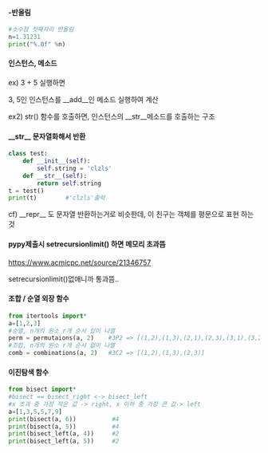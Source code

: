 #### -반올림

```python
#소수점 첫째자리 반올림
n=1.31231
print("%.0f" %n) 
```



#### 인스턴스, 메소드

ex) 3 + 5 실행하면

3, 5인 인스턴스를 \_\_add\_\_인 메소드 실행하여 계산

ex2) str() 함수를 호출하면, 인스턴스의 \_\_str\_\_메소드를 호출하는 구조



#### \_\_str\_\_ 문자열화해서 반환

```python
class test:
    def __init__(self):
        self.string = 'clzls'
    def __str__(self):
        return self.string
t = test()
print(t) 		#'clzls'출력
```



cf) \_\_repr\_\_ 도 문자열 반환하는거로 비슷한데, 이 친구는 객체를 평문으로 표현 하는 것



#### pypy제출시 setrecursionlimit() 하면 메모리 초과뜸

https://www.acmicpc.net/source/21346757

setrecursionlimit()없애니까 통과뜸.. 



#### 조합 / 순열 외장 함수

```python
from itertools import*
a=[1,2,3]
#순열, n개의 원소 r개 순서 있이 나열
perm = permutaions(a, 2)	#3P2 => [(1,2),(1,3),(2,1),(2,3),(3,1),(3,2)]
#조합, n개의 원소 r개 순서 없이 나열
comb = combinations(a, 2)	#3C2 => [(1,2),(1,3),(2,3)]
```



#### 이진탐색 함수

```python
from bisect import*
#bisect == bisect_right <-> bisect_left
#x 초과 중 가장 작은 값 -> right, x 이하 중 가장 큰 값-> left
a=[1,3,5,5,7,9]
print(bisect(a, 6))          #4
print(bisect(a, 5))          #4
print(bisect_left(a, 4))     #2
print(bisect_left(a, 5))     #2
```

